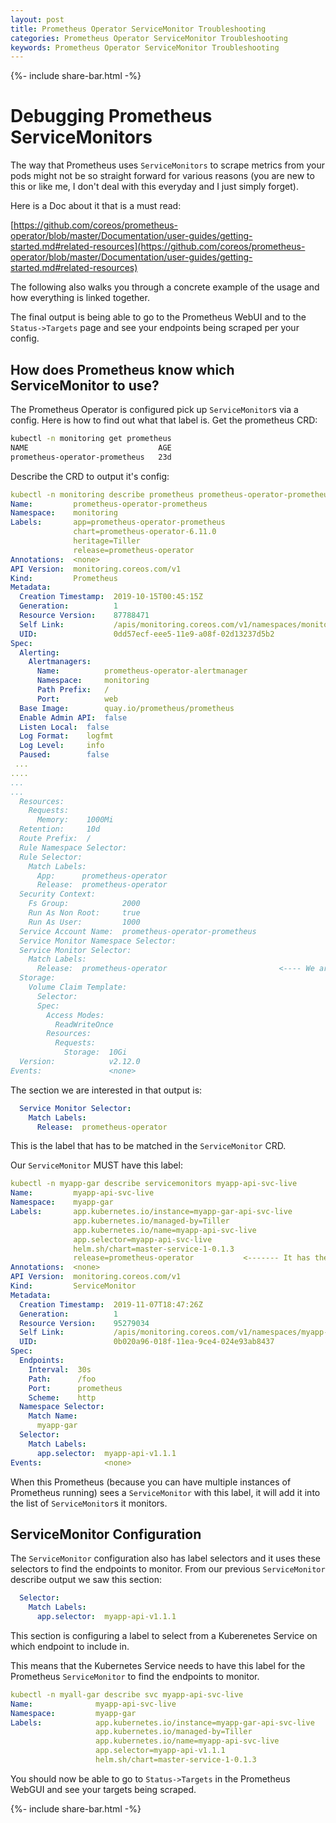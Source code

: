 ```yaml
---
layout: post
title: Prometheus Operator ServiceMonitor Troubleshooting
categories: Prometheus Operator ServiceMonitor Troubleshooting
keywords: Prometheus Operator ServiceMonitor Troubleshooting
---
```

{%- include share-bar.html -%}

# Debugging Prometheus ServiceMonitors

The way that Prometheus uses `ServiceMonitors` to scrape metrics from your pods might not be so straight
forward for various reasons (you are new to this or like me, I don't deal with this everyday and I just 
simply forget).

Here is a Doc about it that is a must read:

[https://github.com/coreos/prometheus-operator/blob/master/Documentation/user-guides/getting-started.md#related-resources](https://github.com/coreos/prometheus-operator/blob/master/Documentation/user-guides/getting-started.md#related-resources)

The following also walks you through a concrete example of the usage and how everything is linked together.

The final output is being able to go to the Prometheus WebUI and to the `Status->Targets` page and see your
endpoints being scraped per your config.

## How does Prometheus know which ServiceMonitor to use?

The Prometheus Operator is configured pick up `ServiceMonitor`s via a config.  Here is how to
find out what that label is.  Get the prometheus CRD:

```bash
kubectl -n monitoring get prometheus
NAME                             AGE
prometheus-operator-prometheus   23d
```

Describe the CRD to output it's config:

```yaml
kubectl -n monitoring describe prometheus prometheus-operator-prometheus
Name:         prometheus-operator-prometheus
Namespace:    monitoring
Labels:       app=prometheus-operator-prometheus
              chart=prometheus-operator-6.11.0
              heritage=Tiller
              release=prometheus-operator
Annotations:  <none>
API Version:  monitoring.coreos.com/v1
Kind:         Prometheus
Metadata:
  Creation Timestamp:  2019-10-15T00:45:15Z
  Generation:          1
  Resource Version:    87788471
  Self Link:           /apis/monitoring.coreos.com/v1/namespaces/monitoring/prometheuses/prometheus-operator-prometheus
  UID:                 0dd57ecf-eee5-11e9-a08f-02d13237d5b2
Spec:
  Alerting:
    Alertmanagers:
      Name:          prometheus-operator-alertmanager
      Namespace:     monitoring
      Path Prefix:   /
      Port:          web
  Base Image:        quay.io/prometheus/prometheus
  Enable Admin API:  false
  Listen Local:  false
  Log Format:    logfmt
  Log Level:     info
  Paused:        false
 ...
....
...
...
  Resources:
    Requests:
      Memory:    1000Mi
  Retention:     10d
  Route Prefix:  /
  Rule Namespace Selector:
  Rule Selector:
    Match Labels:
      App:      prometheus-operator
      Release:  prometheus-operator
  Security Context:
    Fs Group:            2000
    Run As Non Root:     true
    Run As User:         1000
  Service Account Name:  prometheus-operator-prometheus
  Service Monitor Namespace Selector:
  Service Monitor Selector:
    Match Labels:
      Release:  prometheus-operator                         <---- We are interested in this
  Storage:
    Volume Claim Template:
      Selector:
      Spec:
        Access Modes:
          ReadWriteOnce
        Resources:
          Requests:
            Storage:  10Gi
  Version:            v2.12.0
Events:               <none>
```

The section we are interested in that output is:

```yaml
  Service Monitor Selector:
    Match Labels:
      Release:  prometheus-operator
```

This is the label that has to be matched in the `ServiceMonitor` CRD.


Our `ServiceMonitor` MUST have this label:

```yaml
kubectl -n myapp-gar describe servicemonitors myapp-api-svc-live
Name:         myapp-api-svc-live
Namespace:    myapp-gar
Labels:       app.kubernetes.io/instance=myapp-gar-api-svc-live
              app.kubernetes.io/managed-by=Tiller
              app.kubernetes.io/name=myapp-api-svc-live
              app.selector=myapp-api-svc-live
              helm.sh/chart=master-service-1-0.1.3
              release=prometheus-operator			<------- It has the label
Annotations:  <none>
API Version:  monitoring.coreos.com/v1
Kind:         ServiceMonitor
Metadata:
  Creation Timestamp:  2019-11-07T18:47:26Z
  Generation:          1
  Resource Version:    95279034
  Self Link:           /apis/monitoring.coreos.com/v1/namespaces/myapp-gar/servicemonitors/myapp-api-svc-live
  UID:                 0b020a96-018f-11ea-9ce4-024e93ab8437
Spec:
  Endpoints:
    Interval:  30s
    Path:      /foo
    Port:      prometheus
    Scheme:    http
  Namespace Selector:
    Match Name:
      myapp-gar
  Selector:
    Match Labels:
      app.selector:  myapp-api-v1.1.1
Events:              <none>
```

When this Prometheus (because you can have multiple instances of Prometheus running) sees a `ServiceMonitor`
with this label, it will add it into the list of `ServiceMonitor`s it monitors.


## ServiceMonitor Configuration

The `ServiceMonitor` configuration also has label selectors and it uses these selectors to find the endpoints
to monitor.  From our previous `ServiceMonitor` describe output we saw this section:

```yaml
  Selector:
    Match Labels:
      app.selector:  myapp-api-v1.1.1
```

This section is configuring a label to select from a Kuberenetes Service on which endpoint to include in.

This means that the Kubernetes Service needs to have this label for the Prometheus `ServiceMonitor` to find
the endpoints to monitor.

```yaml
kubectl -n myall-gar describe svc myapp-api-svc-live
Name:              myapp-api-svc-live
Namespace:         myapp-gar
Labels:            app.kubernetes.io/instance=myapp-gar-api-svc-live
                   app.kubernetes.io/managed-by=Tiller
                   app.kubernetes.io/name=myapp-api-svc-live
                   app.selector=myapp-api-v1.1.1                        <------ Needs this lable in the Kube Service
                   helm.sh/chart=master-service-1-0.1.3
```                   

You should now be able to go to `Status->Targets` in the Prometheus WebGUI and see your targets being scraped.

<!-- Blog footer share -->
{%- include share-bar.html -%}
